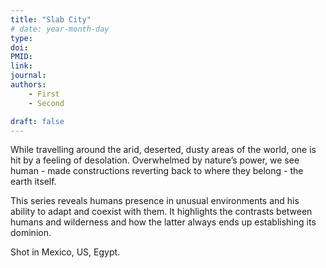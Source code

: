 ```yaml
---
title: "Slab City"
# date: year-month-day
type: 
doi: 
PMID:
link: 
journal: 
authors: 
    - First
    - Second

draft: false
---
```

While travelling around the arid, deserted, dusty areas of the world, one is hit by a feeling of desolation. Overwhelmed by nature’s power, we see human - made constructions reverting back to where they belong - the earth itself.

This series reveals humans presence in unusual environments and his ability to adapt and coexist with them.
It highlights the contrasts between humans and wilderness and how the latter always ends up establishing its dominion.

Shot in Mexico, US, Egypt.